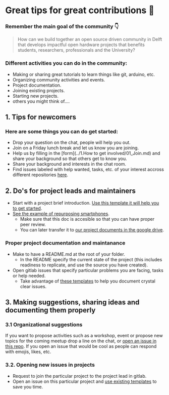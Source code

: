 # Great tips for great contributions 🚀

### Remember the main goal of the community 👇

> How can we build together an open source driven community in Delft that develops impactful open hardware projects that benefits students, researchers, professionals and the University? 

### Different activities you can do in the community:
- Making or sharing great tutorials to learn things like git, arduino, etc.
- Organizing community activities and events.
- Project documentation.
- Joining existing projects.
- Starting new projects.
- others you might think of....

## 1. Tips for newcomers
### Here are some things you can do get started:
- Drop your question on the chat, people will help you out.
- Join on a Friday lunch break and let us know you are joining.
- Help us by filling in the [form](../1.How to get involved/01_Join.md) and share your background so that others get to know you.
- Share your background and interests in the chat room. 
- Find issues labeled with help wanted, tasks, etc. of your interest accross different repositories [here](https://gitlab.com/groups/go-commons/delftopenhardware/-/issues). 


## 2. Do's for project leads and maintainers
- Start with a project brief introduction. [Use this template it will help you to get started](https://docs.google.com/document/d/1ptJY93ptPg3U51GPdzmX062Mk1_rtBNhuNS5UbDqQes/edit). 
- [See the example of repurposing smartphones](https://drive.google.com/drive/folders/1MDBLRiyQc7N9FRPAhdJ3-HEAfcO9J7OW). 
  - Make sure that this doc is accesible so that you can have proper peer review.
  - You can later transfer it to [our project documents in the google drive](https://drive.google.com/drive/folders/1MDBLRiyQc7N9FRPAhdJ3-HEAfcO9J7OW).

### Proper project documentation and maintanance
- Make to have a README.md at the root of your folder.
  - In the README specify the current state of the project (this includes readiness to replicate, and use the source you have created).
- Open gitlab issues that specify particular problems you are facing, tasks or help needed.
  - Take advantage of [these templates](02_Templates.md) to help you document crystal clear issues.

## 3. Making suggestions, sharing ideas and documenting them properly
### 3.1 Organizational suggestions
If you want to propose activities such as a workshop, event or propose new topics for the coming meetup drop a line on the chat, or [open an issue in this repo](https://gitlab.com/go-commons/delftopenhardware/delftoh). If you open an issue that would be cool as people can respond with emojis, likes, etc.

### 3.2. Opening new issues in projects
- Request to join the particular project to the project lead in gitlab.
- Open an issue on this particular project and [use existing templates](02_Templates.md) to save you time.

